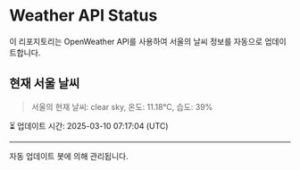 
# Weather API Status

이 리포지토리는 OpenWeather API를 사용하여 서울의 날씨 정보를 자동으로 업데이트합니다.

## 현재 서울 날씨
> 서울의 현재 날씨: clear sky, 온도: 11.18°C, 습도: 39%

⏳ 업데이트 시간: 2025-03-10 07:17:04 (UTC)

---
자동 업데이트 봇에 의해 관리됩니다.
